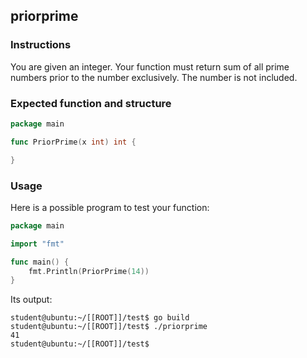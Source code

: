 ## priorprime

### Instructions

You are given an integer.
Your function must return sum of all prime numbers prior to the number exclusively. The number is not included.

### Expected function and structure

```go
package main

func PriorPrime(x int) int {

}
```

### Usage

Here is a possible program to test your function:

```go
package main

import "fmt"

func main() {
	fmt.Println(PriorPrime(14))
}

```

Its output:

```console
student@ubuntu:~/[[ROOT]]/test$ go build
student@ubuntu:~/[[ROOT]]/test$ ./priorprime
41
student@ubuntu:~/[[ROOT]]/test$
```
